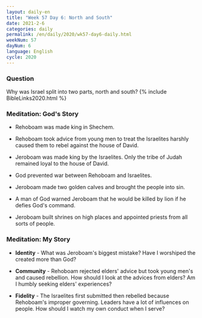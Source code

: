```yaml
---
layout: daily-en
title: "Week 57 Day 6: North and South"
date: 2021-2-6 
categories: daily
permalink: /en/daily/2020/wk57-day6-daily.html
weekNum: 57
dayNum: 6
language: English
cycle: 2020
---
```


### Question     
Why was Israel split into two parts, north and south?
{% include BibleLinks2020.html %} 

### Meditation: God's Story   
+ Rehoboam was made king in Shechem. 

+ Rehoboam took advice from young men to treat the Israelites harshly caused them to rebel against the house of David. 

+ Jeroboam was made king by the Israelites. Only the tribe of Judah remained loyal to the house of David. 

+ God prevented war between Rehoboam and Israelites. 

+ Jeroboam made two golden calves and brought the people into sin. 

+ A man of God warned Jeroboam that he would be killed by lion if he defies God's command. 

+ Jeroboam built shrines on high places and appointed priests from all sorts of people. 

### Meditation: My Story   
+ **Identity** - What was Jeroboam's biggest mistake? Have I worshiped the created more than God? 

+ **Community** - Rehoboam rejected elders' advice but took young men's and caused rebellion. How should I look at the advices from elders? Am I humbly seeking elders' experiences? 

+ **Fidelity** - The Israelites first submitted then rebelled because Rehoboam's improper governing. Leaders have a lot of influences on people. How should I watch my own conduct when I serve? 

